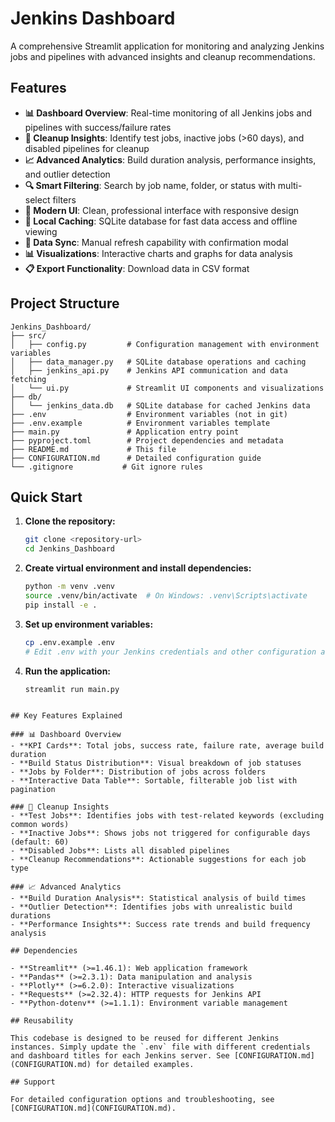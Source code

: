 # Jenkins Dashboard

A comprehensive Streamlit application for monitoring and analyzing Jenkins jobs and pipelines with advanced insights and cleanup recommendations.

## Features

- **📊 Dashboard Overview**: Real-time monitoring of all Jenkins jobs and pipelines with success/failure rates
- **🧹 Cleanup Insights**: Identify test jobs, inactive jobs (>60 days), and disabled pipelines for cleanup
- **📈 Advanced Analytics**: Build duration analysis, performance insights, and outlier detection
- **🔍 Smart Filtering**: Search by job name, folder, or status with multi-select filters
- **📱 Modern UI**: Clean, professional interface with responsive design
- **💾 Local Caching**: SQLite database for fast data access and offline viewing
- **🔄 Data Sync**: Manual refresh capability with confirmation modal
- **📊 Visualizations**: Interactive charts and graphs for data analysis
- **📋 Export Functionality**: Download data in CSV format

## Project Structure

```
Jenkins_Dashboard/
├── src/
│   ├── config.py         # Configuration management with environment variables
│   ├── data_manager.py   # SQLite database operations and caching
│   ├── jenkins_api.py    # Jenkins API communication and data fetching
│   └── ui.py             # Streamlit UI components and visualizations
├── db/
│   └── jenkins_data.db   # SQLite database for cached Jenkins data
├── .env                  # Environment variables (not in git)
├── .env.example          # Environment variables template
├── main.py               # Application entry point
├── pyproject.toml        # Project dependencies and metadata
├── README.md             # This file
├── CONFIGURATION.md      # Detailed configuration guide
└── .gitignore           # Git ignore rules
```

## Quick Start

1. **Clone the repository:**
   ```bash
   git clone <repository-url>
   cd Jenkins_Dashboard
   ```

2. **Create virtual environment and install dependencies:**
   ```bash
   python -m venv .venv
   source .venv/bin/activate  # On Windows: .venv\Scripts\activate
   pip install -e .
   ```

3. **Set up environment variables:**
   ```bash
   cp .env.example .env
   # Edit .env with your Jenkins credentials and other configuration as mentioned in CONFIGURATION.md file
   ```

4. **Run the application:**
   ```bash
   streamlit run main.py
   ```

```

## Key Features Explained

### 📊 Dashboard Overview
- **KPI Cards**: Total jobs, success rate, failure rate, average build duration
- **Build Status Distribution**: Visual breakdown of job statuses
- **Jobs by Folder**: Distribution of jobs across folders
- **Interactive Data Table**: Sortable, filterable job list with pagination

### 🧹 Cleanup Insights
- **Test Jobs**: Identifies jobs with test-related keywords (excluding common words)
- **Inactive Jobs**: Shows jobs not triggered for configurable days (default: 60)
- **Disabled Jobs**: Lists all disabled pipelines
- **Cleanup Recommendations**: Actionable suggestions for each job type

### 📈 Advanced Analytics
- **Build Duration Analysis**: Statistical analysis of build times
- **Outlier Detection**: Identifies jobs with unrealistic build durations
- **Performance Insights**: Success rate trends and build frequency analysis

## Dependencies

- **Streamlit** (>=1.46.1): Web application framework
- **Pandas** (>=2.3.1): Data manipulation and analysis
- **Plotly** (>=6.2.0): Interactive visualizations
- **Requests** (>=2.32.4): HTTP requests for Jenkins API
- **Python-dotenv** (>=1.1.1): Environment variable management

## Reusability

This codebase is designed to be reused for different Jenkins instances. Simply update the `.env` file with different credentials and dashboard titles for each Jenkins server. See [CONFIGURATION.md](CONFIGURATION.md) for detailed examples.

## Support

For detailed configuration options and troubleshooting, see [CONFIGURATION.md](CONFIGURATION.md).
